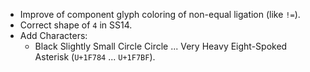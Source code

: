  * Improve of component glyph coloring of non-equal ligation (like `!=`).
 * Correct shape of `4` in SS14.
 * Add Characters:
   - Black Slightly Small Circle Circle ... Very Heavy Eight-Spoked Asterisk (`U+1F784` ... `U+1F7BF`).